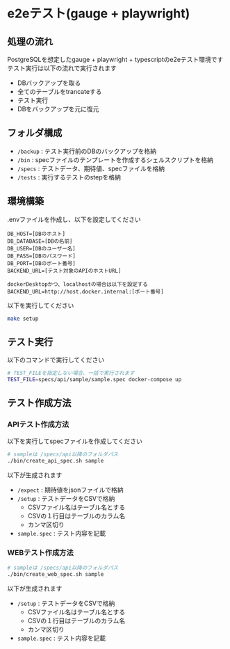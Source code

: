 # e2eテスト(gauge + playwright)

## 処理の流れ

PostgreSQLを想定したgauge + playwright + typescriptのe2eテスト環境です
テスト実行は以下の流れで実行されます

- DBバックアップを取る
- 全てのテーブルをtrancateする
- テスト実行
- DBをバックアップを元に復元

## フォルダ構成

- `/backup` : テスト実行前のDBのバックアップを格納
- `/bin` : specファイルのテンプレートを作成するシェルスクリプトを格納
- `/specs` : テストデータ、期待値、specファイルを格納
- `/tests` : 実行するテストのstepを格納

## 環境構築

.envファイルを作成し、以下を設定してください

```env
DB_HOST=[DBのホスト]
DB_DATABASE=[DBの名前]
DB_USER=[DBのユーザー名]
DB_PASS=[DBのパスワード]
DB_PORT=[DBのポート番号]
BACKEND_URL=[テスト対象のAPIのホストURL]

dockerDesktopかつ、localhostの場合は以下を設定する
BACKEND_URL=http://host.docker.internal:[ポート番号]
```

以下を実行してください

```bash
make setup
```

## テスト実行

以下のコマンドで実行してください

```bash
# TEST_FILEを指定しない場合、一括で実行されます
TEST_FILE=specs/api/sample/sample.spec docker-compose up
```

## テスト作成方法

### APIテスト作成方法

以下を実行してspecファイルを作成してください

```bash
# sampleは /specs/api以降のフォルダパス
./bin/create_api_spec.sh sample
```

以下が生成されます

- `/expect` : 期待値をjsonファイルで格納
- `/setup` : テストデータをCSVで格納
  - CSVファイル名はテーブル名とする
  - CSVの１行目はテーブルのカラム名
  - カンマ区切り
- `sample.spec` : テスト内容を記載

### WEBテスト作成方法

```bash
# sampleは /specs/api以降のフォルダパス
./bin/create_web_spec.sh sample
```

以下が生成されます

- `/setup` : テストデータをCSVで格納
  - CSVファイル名はテーブル名とする
  - CSVの１行目はテーブルのカラム名
  - カンマ区切り
- `sample.spec` : テスト内容を記載
